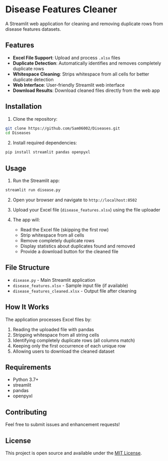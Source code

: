 # Disease Features Cleaner

A Streamlit web application for cleaning and removing duplicate rows from disease features datasets.

## Features

- **Excel File Support**: Upload and process `.xlsx` files
- **Duplicate Detection**: Automatically identifies and removes completely duplicate rows
- **Whitespace Cleaning**: Strips whitespace from all cells for better duplicate detection
- **Web Interface**: User-friendly Streamlit web interface
- **Download Results**: Download cleaned files directly from the web app

## Installation

1. Clone the repository:
```bash
git clone https://github.com/Sam06002/Diseases.git
cd Diseases
```

2. Install required dependencies:
```bash
pip install streamlit pandas openpyxl
```

## Usage

1. Run the Streamlit app:
```bash
streamlit run disease.py
```

2. Open your browser and navigate to `http://localhost:8502`

3. Upload your Excel file (`disease_features.xlsx`) using the file uploader

4. The app will:
   - Read the Excel file (skipping the first row)
   - Strip whitespace from all cells
   - Remove completely duplicate rows
   - Display statistics about duplicates found and removed
   - Provide a download button for the cleaned file

## File Structure

- `disease.py` - Main Streamlit application
- `disease_features.xlsx` - Sample input file (if available)
- `disease_features_cleaned.xlsx` - Output file after cleaning

## How It Works

The application processes Excel files by:
1. Reading the uploaded file with pandas
2. Stripping whitespace from all string cells
3. Identifying completely duplicate rows (all columns match)
4. Keeping only the first occurrence of each unique row
5. Allowing users to download the cleaned dataset

## Requirements

- Python 3.7+
- streamlit
- pandas
- openpyxl

## Contributing

Feel free to submit issues and enhancement requests!

## License

This project is open source and available under the [MIT License](LICENSE). 